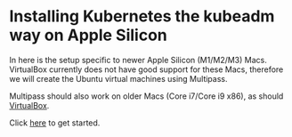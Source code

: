 # Installing Kubernetes the kubeadm way on Apple Silicon

In here is the setup specific to newer Apple Silicon (M1/M2/M3) Macs. VirtualBox currently does not have good support for these Macs, therefore we will create the Ubuntu virtual machines using Multipass.

Multipass should also work on older Macs (Core i7/Core i9 x86), as should [VirtualBox](../virtualbox/).

Click [here](./docs/01-prerequisites.md) to get started.
